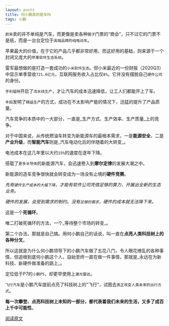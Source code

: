 ```yaml
---
layout: posts
title: 何小鹏卖的是车吗
tags: 小鹏
---
```



`蔚来`卖的并不单纯是汽车，而更像是卖各种`圈子`门票的“商会”，只不过它的门票不是纸，而是一台台定位于`高端品牌的纯电动车`。

苹果最大的价值，在于它的产品几乎都非常好用，而这好用的基础，则来源于一个封闭又庞大的`苹果软件生态系统`。

雷军最想做的是打造一套成功的`小米软件生态`。但小米最近的一份财报（2020Q3）中显示单季营收`721.6亿元`，互联网服务收入占比仅`8%`。它并没有摆脱自己`硬件公司`的身份。

`亨利福特`开启了`流水线生产`，才让汽车的成本迅速降低，让工人们都能开上了车。

`丰田`发明了`精益生产`的方式，成功在不太影响产能的情况下，迅猛的提升了产品质量。

汽车竞争的本质中的一大部分，一直是_生产方式、生产效率、生产质量_上的竞争。

对于中国来说，从传统燃油车转变为新能源车的最根本需求，一是**能源安全**，二是**产业升级**，而**智能汽车**则是_汽车电动化后的伴随着的大转变_。

电池成本在这几年里以大约`15%`的速度在逐年下降。

搭载了`更多半导体`的新能源汽车，会迅速卷入到**摩尔定律**的发展大潮之中。

新能源的造车竞争很快就会转变成为一场没有止境的**硬件竞赛**。

_先有`硬件生产成本的大幅下降`，才能有软件公司凭借足够的算力，开展出全新的生态业务。_

_硬件的发展，会受到需求的制约。没有`足够的需求`，硬件的成本就无法降下来。_

这是一个**死循环**。

唯二打破死循环的方法，一个_等待整个市场的转变_。

第二个办法，那就是自己搞。用何小鹏自己的话说，叫一直在**点亮人类科技树上的各种分叉**。

所以这就是为什么何小鹏领导下的小鹏汽车做了五花八门，令人眼花缭乱的各种事情，但追根到底何小鹏这个人，自始至终一直在做一件事情，那就是_永远在为新科技、新硬件做准备的路上_。

定位低于P7的`小鹏P5`，却更早使用上`激光雷达`。

`飞行汽车`是小鹏汽车提前点亮了科技树上的“飞行”，试图去`真正改变人类未来的出行方式`。

**每一次攀登、点亮科技树上未知的一部分，都代表着我们未来的生活，又多了成百上千中可能性**。

[阅读原文](https://mp.weixin.qq.com/s/GrbCvM8KgyFGUad8PARyHw)


